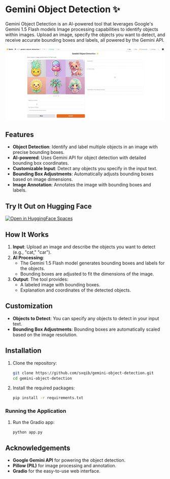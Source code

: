# Gemini Object Detection ✨

Gemini Object Detection is an AI-powered tool that leverages Google's Gemini 1.5 Flash models Image processing capabilities to identify objects within images. Upload an image, specify the objects you want to detect, and receive accurate bounding boxes and labels, all powered by the Gemini API.

![Object Detection](https://raw.githubusercontent.com/sxqib/gemini-object-detection/main/demo.gif)

## Features

- **Object Detection**: Identify and label multiple objects in an image with precise bounding boxes.
- **AI-powered**: Uses Gemini API for object detection with detailed bounding box coordinates.
- **Customizable Input**: Detect any objects you specify in the input text.
- **Bounding Box Adjustments**: Automatically adjusts bounding boxes based on image dimensions.
- **Image Annotation**: Annotates the image with bounding boxes and labels.

## Try It Out on Hugging Face
[![Open in HuggingFace Spaces](https://img.shields.io/badge/%F0%9F%A4%97%20Hugging%20Face-Spaces-blue)](https://huggingface.co/spaces/saq1b/gemini-object-detection)

## How It Works

1. **Input**: Upload an image and describe the objects you want to detect (e.g., "cat," "car").
2. **AI Processing**:
   - The Gemini 1.5 Flash model generates bounding boxes and labels for the objects.
   - Bounding boxes are adjusted to fit the dimensions of the image.
3. **Output**: The tool provides:
   - A labeled image with bounding boxes.
   - Explanation and coordinates of the detected objects.

## Customization

- **Objects to Detect**: You can specify any objects to detect in your input text.
- **Bounding Box Adjustments**: Bounding boxes are automatically scaled based on the image resolution.

## Installation

1. Clone the repository:
   ```bash
   git clone https://github.com/sxqib/gemini-object-detection.git
   cd gemini-object-detection
   ```

2. Install the required packages:
   ```bash
   pip install -r requirements.txt
   ```

### Running the Application

1. Run the Gradio app:
   ```bash
   python app.py
   ```

## Acknowledgements

- **Google Gemini API** for powering the object detection.
- **Pillow (PIL)** for image processing and annotation.
- **Gradio** for the easy-to-use web interface.
